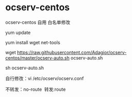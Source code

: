 # ocserv-centos
ocserv-centos 自用
白名单修改

yum update

yum install wget net-tools

wget https://raw.githubusercontent.com/Adagior/ocserv-centos/master/ocserv-auto.sh ocserv-auto.sh

sh ocserv-auto.sh

自行修改：vi /etc/ocserv/ocserv.conf

不转发：no-route  转发:route
